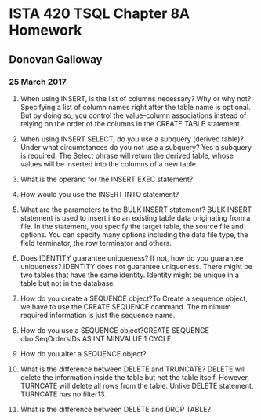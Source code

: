 # ISTA 420 TSQL Chapter 8A Homework
## Donovan Galloway
### 25 March 2017
1.  When using INSERT, is the list of columns necessary? Why or why not? Specifying a list of column names right after the table name is optional. But by doing so, you control the value-column associations 
instead of relying on the order of the columns in the CREATE TABLE statement.

2.  When using INSERT SELECT, do you use a subquery (derived table)? Under what circumstances do you not use a subquery? Yes a subquery is required. The Select phrase will return the derived table, whose values will be inserted into the columns of a new 
table.
4.  What is the operand for the INSERT EXEC statement?
5.  How would you use the INSERT INTO statement?
6.  What are the parameters to the BULK INSERT statement? BULK INSERT statement is used to insert into an existing table data originating from a file. In the statement, you specify the target 
table, the source file and options. You can specify many options including the data file type, the field terminator, the row terminator
and others.
7.  Does IDENTITY guarantee uniqueness? If not, how do you guarantee uniqueness? IDENTITY does not guarantee uniqueness. There might be two tables that have the same identity. Identity might be unique in a table but 
not in the database.
9.  How do you create a SEQUENCE object?To Create a sequence object, we have to use the CREATE SEQUENCE command. The minimum required information is just the sequence name.
10.  How do you use a SEQUENCE object?CREATE SEQUENCE dbo.SeqOrdersIDs AS INT
MINVALUE 1
CYCLE;
11.  How do you alter a SEQUENCE object?
12.  What is the difference between DELETE and TRUNCATE? DELETE will delete the information inside the table but not the table itself. However, TURNCATE will delete all rows from the table.
Unlike DELETE statement, TURNCATE has no filter13. 
14.  What is the difference between DELETE and DROP TABLE?
